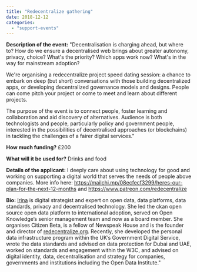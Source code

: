 ```yaml
---
title: "Redecentralize gathering"
date: 2018-12-12
categories: 
  - "support-events"
---
```


**Description of the event:** "Decentralisation is charging ahead, but where to? How do we ensure a decentralised web brings about greater autonomy, privacy, choice? What's the priority? Which apps work now? What's in the way for mainstream adoption?

We're organising a redecentralize project speed dating session: a chance to embark on deep (but short) conversations with those building decentralized apps, or developing decentralized governance models and designs. People can come pitch your project or come to meet and learn about different projects.

The purpose of the event is to connect people, foster learning and collaboration and aid discovery of alternatives. Audience is both technologists and people, particularly policy and government people, interested in the possibilities of decentralised approaches (or blockchains) in tackling the challenges of a fairer digital services."

**How much funding?** £200

**What will it be used for?** Drinks and food

**Details of the applicant:** I deeply care about using technology for good and working on supporting a digital world that serves the needs of people above companies. More info here: https://mailchi.mp/08ecfecf3299/heres-our-plan-for-the-next-12-months and https://www.patreon.com/redecentralize

**Bio:** [Irina](https://twitter.com/shevski) is digital strategist and expert on open data, data platforms, data standards, privacy and decentralised technology. She led the ckan open source open data platform to international adoption, served on Open Knowledge’s senior management team and now as a board member. She organises Citizen Beta, is a fellow of Newspeak House and is the founder and director of [redecentralize.org](https://redecentralize.org/). Recently, she developed the personal data infrastructure program within the UK’s Government Digital Service, wrote the data standards and advised on data protection for Dubai and UAE, worked on standards and engagement within the W3C, and advised on digital identity, data, decentralisation and strategy for companies, governments and institutions including the Open Data Institute."
